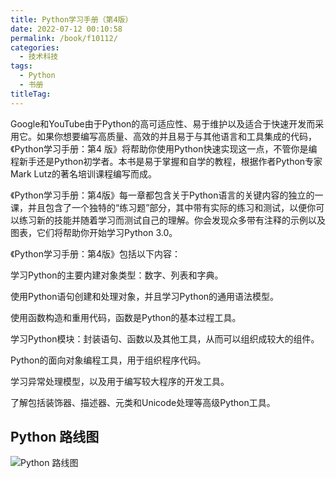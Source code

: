 ```yaml
---
title: Python学习手册（第4版）
date: 2022-07-12 00:10:58
permalink: /book/f10112/
categories:
  - 技术科技
tags:
  - Python
  - 书册
titleTag: 
---
```


Google和YouTube由于Python的高可适应性、易于维护以及适合于快速开发而采用它。如果你想要编写高质量、高效的并且易于与其他语言和工具集成的代码，《Python学习手册：第4 版》将帮助你使用Python快速实现这一点，不管你是编程新手还是Python初学者。本书是易于掌握和自学的教程，根据作者Python专家Mark Lutz的著名培训课程编写而成。

《Python学习手册：第4版》每一章都包含关于Python语言的关键内容的独立的一课，并且包含了一个独特的“练习题”部分，其中带有实际的练习和测试，以便你可以练习新的技能并随着学习而测试自己的理解。你会发现众多带有注释的示例以及图表，它们将帮助你开始学习Python 3.0。

<!-- more -->

《Python学习手册：第4版》包括以下内容：

学习Python的主要内建对象类型：数字、列表和字典。

使用Python语句创建和处理对象，并且学习Python的通用语法模型。

使用函数构造和重用代码，函数是Python的基本过程工具。

学习Python模块：封装语句、函数以及其他工具，从而可以组织成较大的组件。

Python的面向对象编程工具，用于组织程序代码。

学习异常处理模型，以及用于编写较大程序的开发工具。

了解包括装饰器、描述器、元类和Unicode处理等高级Python工具。

<BookShelf
album="https://cdn.staticaly.com/gh/jonsam-ng/image-hosting@master/oxygen-space/image.13srksn9bpy8.png"
:pages="1162"
link="https://www.aliyundrive.com/s/YoeKokiNgiY"
douban="https://book.douban.com/subject/6049132/"
author="[美] Mark Lutz"
publisher="机械工业出版社"
intro="本书是易于掌握和自学的教程，根据作者Python专家Mark Lutz的著名培训课程编写而成。"
lang="中文"
/>

## Python 路线图

![Python 路线图](https://cdn.staticaly.com/gh/jonsam-ng/image-hosting@master/oxygen-space/image.344ud9dk0r20.png)